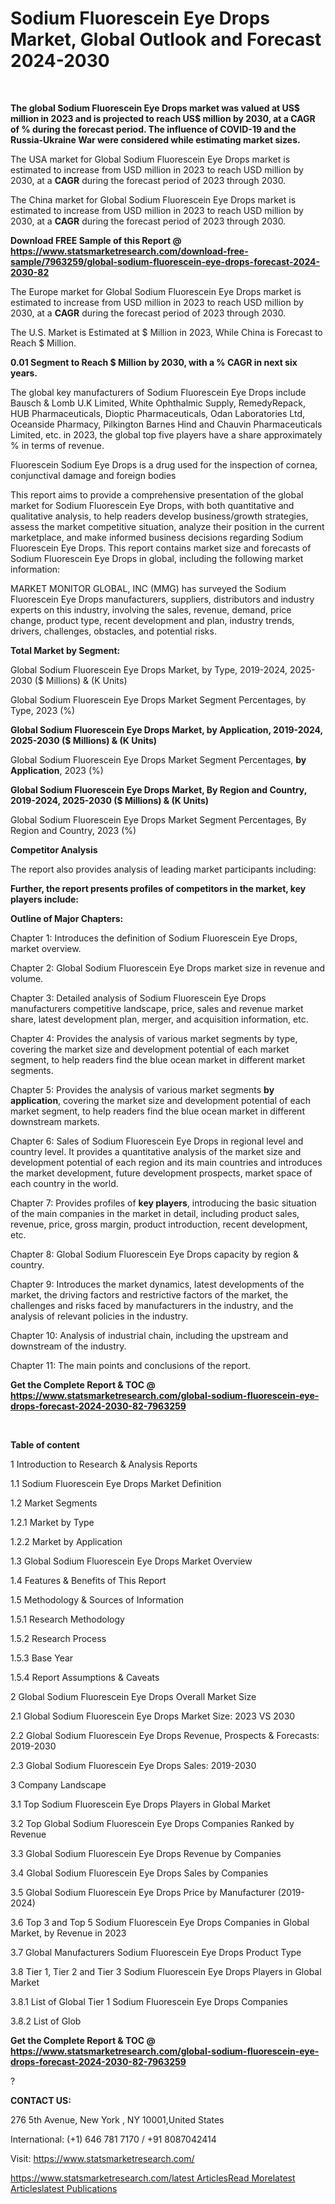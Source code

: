 <h1>Sodium Fluorescein Eye Drops Market, Global Outlook and Forecast 2024-2030</h1><br/><p><strong>The global Sodium Fluorescein Eye Drops market was valued at US$ million in 2023 and is projected to reach US$ million by 2030, at a <strong>CAGR</strong> of % during the forecast period. The influence of COVID-19 and the Russia-Ukraine War were considered while estimating market sizes.</strong></p>
 
 
 
 <p>The USA market for Global Sodium Fluorescein Eye Drops market is estimated to increase from USD million in 2023 to reach USD million by 2030, at a <strong>CAGR</strong> during the forecast period of 2023 through 2030.</p>
 
 
 
 <p>The China market for Global Sodium Fluorescein Eye Drops market is estimated to increase from USD million in 2023 to reach USD million by 2030, at a <strong>CAGR</strong> during the forecast period of 2023 through 2030.</p>
 
 
 
 <p><strong>Download FREE Sample of this Report @ <a href="https://www.statsmarketresearch.com/download-free-sample/7963259/global-sodium-fluorescein-eye-drops-forecast-2024-2030-82">https://www.statsmarketresearch.com/download-free-sample/7963259/global-sodium-fluorescein-eye-drops-forecast-2024-2030-82</a></strong></p>
 
 
 
 <p>The Europe market for Global Sodium Fluorescein Eye Drops market is estimated to increase from USD million in 2023 to reach USD million by 2030, at a <strong>CAGR</strong> during the forecast period of 2023 through 2030.</p>
 
 
 
 <p>The U.S. Market is Estimated at $ Million in 2023, While China is Forecast to Reach $ Million.</p>
 
 
 
 <p><strong>0.01 Segment to Reach $ Million by 2030, with a % <strong>CAGR</strong> in next six years.</strong></p>
 
 
 
 <p>The global key manufacturers of Sodium Fluorescein Eye Drops include Bausch & Lomb U.K Limited, White Ophthalmic Supply, RemedyRepack, HUB Pharmaceuticals, Dioptic Pharmaceuticals, Odan Laboratories Ltd, Oceanside Pharmacy, Pilkington Barnes Hind and Chauvin Pharmaceuticals Limited, etc. in 2023, the global top five players have a share approximately % in terms of revenue.</p>
 
 
 
 <p>Fluorescein Sodium Eye Drops is a drug used for the inspection of cornea, conjunctival damage and foreign bodies</p>
 
 
 
 <p>This report aims to provide a comprehensive presentation of the global market for Sodium Fluorescein Eye Drops, with both quantitative and qualitative analysis, to help readers develop business/growth strategies, assess the market competitive situation, analyze their position in the current marketplace, and make informed business decisions regarding Sodium Fluorescein Eye Drops. This report contains market size and forecasts of Sodium Fluorescein Eye Drops in global, including the following market information:</p>
 
 
 
 <p>MARKET MONITOR GLOBAL, INC (MMG) has surveyed the Sodium Fluorescein Eye Drops manufacturers, suppliers, distributors and industry experts on this industry, involving the sales, revenue, demand, price change, product type, recent development and plan, industry trends, drivers, challenges, obstacles, and potential risks.</p>
 
 
 
 <p><strong>Total Market by Segment:</strong></p>
 
 
 
 <p>Global Sodium Fluorescein Eye Drops Market, by Type, 2019-2024, 2025-2030 ($ Millions) & (K Units)</p>
 
 
 
 <p>Global Sodium Fluorescein Eye Drops Market Segment Percentages, by Type, 2023 (%)</p>
 
 
 
 <p><strong>Global Sodium Fluorescein Eye Drops Market, <strong>by Application</strong>, 2019-2024, 2025-2030 ($ Millions) & (K Units)</strong></p>
 
 
 
 <p>Global Sodium Fluorescein Eye Drops Market Segment Percentages, <strong>by Application</strong>, 2023 (%)</p>
 
 
 
 <p><strong>Global Sodium Fluorescein Eye Drops Market, By Region and Country, 2019-2024, 2025-2030 ($ Millions) & (K Units)</strong></p>
 
 
 
 <p>Global Sodium Fluorescein Eye Drops Market Segment Percentages, By Region and Country, 2023 (%)</p>
 
 
 
 <p><strong>Competitor Analysis</strong></p>
 
 
 
 <p>The report also provides analysis of leading market participants including:</p>
 
 
 
 <p><strong>Further, the report presents profiles of competitors in the market, <strong>key players</strong> include:</strong></p>
 
 
 
 <p><strong>Outline of Major Chapters:</strong></p>
 
 
 
 <p>Chapter 1: Introduces the definition of Sodium Fluorescein Eye Drops, market overview.</p>
 
 
 
 <p>Chapter 2: Global Sodium Fluorescein Eye Drops market size in revenue and volume.</p>
 
 
 
 <p>Chapter 3: Detailed analysis of Sodium Fluorescein Eye Drops manufacturers competitive landscape, price, sales and revenue market share, latest development plan, merger, and acquisition information, etc.</p>
 
 
 
 <p>Chapter 4: Provides the analysis of various market segments by type, covering the market size and development potential of each market segment, to help readers find the blue ocean market in different market segments.</p>
 
 
 
 <p>Chapter 5: Provides the analysis of various market segments <strong>by application</strong>, covering the market size and development potential of each market segment, to help readers find the blue ocean market in different downstream markets.</p>
 
 
 
 <p>Chapter 6: Sales of Sodium Fluorescein Eye Drops in regional level and country level. It provides a quantitative analysis of the market size and development potential of each region and its main countries and introduces the market development, future development prospects, market space of each country in the world.</p>
 
 
 
 <p>Chapter 7: Provides profiles of <strong>key players</strong>, introducing the basic situation of the main companies in the market in detail, including product sales, revenue, price, gross margin, product introduction, recent development, etc.</p>
 
 
 
 <p>Chapter 8: Global Sodium Fluorescein Eye Drops capacity by region & country.</p>
 
 
 
 <p>Chapter 9: Introduces the market dynamics, latest developments of the market, the driving factors and restrictive factors of the market, the challenges and risks faced by manufacturers in the industry, and the analysis of relevant policies in the industry.</p>
 
 
 
 <p>Chapter 10: Analysis of industrial chain, including the upstream and downstream of the industry.</p>
 
 
 
 <p>Chapter 11: The main points and conclusions of the report.</p>
 
 
 
 <div><b>Get the Complete Report & TOC @ <a href="https://www.statsmarketresearch.com/global-sodium-fluorescein-eye-drops-forecast-2024-2030-82-7963259">https://www.statsmarketresearch.com/global-sodium-fluorescein-eye-drops-forecast-2024-2030-82-7963259</a></b></div>
 
 
 
 <p><br />
 
 <b>Table of content</b></p>
 
 
 
 <p>1 Introduction to Research & Analysis Reports<br />
 
 1.1 Sodium Fluorescein Eye Drops Market Definition<br />
 
 1.2 Market Segments<br />
 
 1.2.1 Market by Type<br />
 
 1.2.2 Market by Application<br />
 
 1.3 Global Sodium Fluorescein Eye Drops Market Overview<br />
 
 1.4 Features & Benefits of This Report<br />
 
 1.5 Methodology & Sources of Information<br />
 
 1.5.1 Research Methodology<br />
 
 1.5.2 Research Process<br />
 
 1.5.3 Base Year<br />
 
 1.5.4 Report Assumptions & Caveats<br />
 
 2 Global Sodium Fluorescein Eye Drops Overall Market Size<br />
 
 2.1 Global Sodium Fluorescein Eye Drops Market Size: 2023 VS 2030<br />
 
 2.2 Global Sodium Fluorescein Eye Drops Revenue, Prospects & Forecasts: 2019-2030<br />
 
 2.3 Global Sodium Fluorescein Eye Drops Sales: 2019-2030<br />
 
 3 Company Landscape<br />
 
 3.1 Top Sodium Fluorescein Eye Drops Players in Global Market<br />
 
 3.2 Top Global Sodium Fluorescein Eye Drops Companies Ranked by Revenue<br />
 
 3.3 Global Sodium Fluorescein Eye Drops Revenue by Companies<br />
 
 3.4 Global Sodium Fluorescein Eye Drops Sales by Companies<br />
 
 3.5 Global Sodium Fluorescein Eye Drops Price by Manufacturer (2019-2024)<br />
 
 3.6 Top 3 and Top 5 Sodium Fluorescein Eye Drops Companies in Global Market, by Revenue in 2023<br />
 
 3.7 Global Manufacturers Sodium Fluorescein Eye Drops Product Type<br />
 
 3.8 Tier 1, Tier 2 and Tier 3 Sodium Fluorescein Eye Drops Players in Global Market<br />
 
 3.8.1 List of Global Tier 1 Sodium Fluorescein Eye Drops Companies<br />
 
 3.8.2 List of Glob</p>
 
 
 
 <div><b>Get the Complete Report & TOC @ <a href="https://www.statsmarketresearch.com/global-sodium-fluorescein-eye-drops-forecast-2024-2030-82-7963259">https://www.statsmarketresearch.com/global-sodium-fluorescein-eye-drops-forecast-2024-2030-82-7963259</a></b></div>
 
 
 
 <p>? </p>
 
 
 
 <p><b>CONTACT US:</b><br />
 
 276 5th Avenue, New York , NY 10001,United States<br />
 
 International: (+1) 646 781 7170 / +91 8087042414<br />
 
 Visit: <a href="https://www.statsmarketresearch.com/">https://www.statsmarketresearch.com/</a><br />
 
 <a href="https://gyeongbokgung.com">https://www.statsmarketresearch.com/</a><a href="https://hallyeomaritime.com">latest Articles</a><a href="https://jingwansa.com">Read More</a><a href="https://nguoiviet.jp/">latest Articles</a><a href="https://www.intelmarketresearch.com/">latest Publications</a></p>